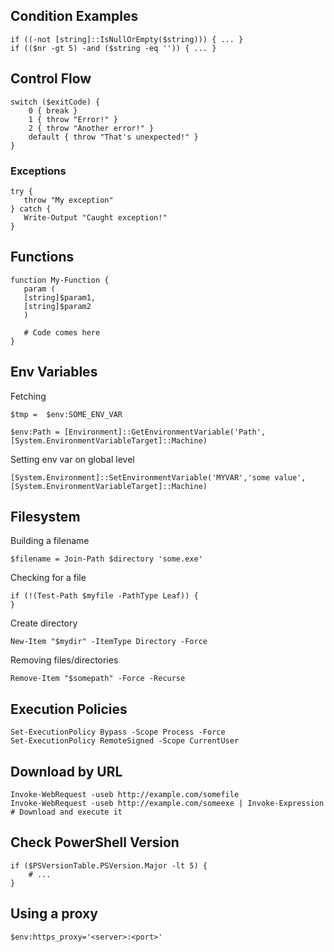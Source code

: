 ## Condition Examples

    if ((-not [string]::IsNullOrEmpty($string))) { ... }
    if (($nr -gt 5) -and ($string -eq '')) { ... }

## Control Flow

    switch ($exitCode) {
        0 { break }
        1 { throw "Error!" }
        2 { throw "Another error!" }
        default { throw "That's unexpected!" }
    }

### Exceptions

    try {
       throw "My exception"
    } catch {
       Write-Output "Caught exception!"
    }

## Functions

    function My-Function {
       param (
       [string]$param1,
       [string]$param2
       )
       
       # Code comes here
    }
    
## Env Variables

Fetching 

    $tmp =  $env:SOME_ENV_VAR
    
    $env:Path = [Environment]::GetEnvironmentVariable('Path',[System.EnvironmentVariableTarget]::Machine)

Setting env var on global level

    [System.Environment]::SetEnvironmentVariable('MYVAR','some value', [System.EnvironmentVariableTarget]::Machine)


## Filesystem

Building a filename

    $filename = Join-Path $directory 'some.exe'
    
Checking for a file

    if (!(Test-Path $myfile -PathType Leaf)) {
    }

Create directory

    New-Item "$mydir" -ItemType Directory -Force
    
Removing files/directories

    Remove-Item "$somepath" -Force -Recurse
    
## Execution Policies

    Set-ExecutionPolicy Bypass -Scope Process -Force
    Set-ExecutionPolicy RemoteSigned -Scope CurrentUser

## Download by URL

    Invoke-WebRequest -useb http://example.com/somefile
    Invoke-WebRequest -useb http://example.com/someexe | Invoke-Expression       # Download and execute it

## Check PowerShell Version

    if ($PSVersionTable.PSVersion.Major -lt 5) {
        # ...
    }
    
## Using a proxy

    $env:https_proxy='<server>:<port>'
